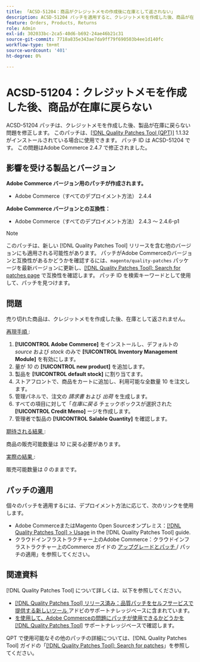 ```yaml
---
title: 「ACSD-51204：商品がクレジットメモの作成後に在庫として返されない」
description: ACSD-51204 パッチを適用すると、クレジットメモを作成した後、商品が在庫に戻らないAdobe Commerceの問題を修正できます。
feature: Orders, Products, Returns
role: Admin
exl-id: 302033bc-2ca5-40d6-b692-24ae46b21c31
source-git-commit: 7718a835e343ae7da9ff79f690503b4ee1d140fc
workflow-type: tm+mt
source-wordcount: '401'
ht-degree: 0%

---
```


# ACSD-51204：クレジットメモを作成した後、商品が在庫に戻らない

ACSD-51204 パッチは、クレジットメモを作成した後、製品が在庫に戻らない問題を修正します。 このパッチは、[[!DNL Quality Patches Tool (QPT)]](/help/announcements/adobe-commerce-announcements/magento-quality-patches-released-new-tool-to-self-serve-quality-patches.md) 1.1.32 がインストールされている場合に使用できます。 パッチ ID は ACSD-51204 です。 この問題はAdobe Commerce 2.4.7 で修正されました。

## 影響を受ける製品とバージョン

**Adobe Commerce バージョン用のパッチが作成されます。**

* Adobe Commerce（すべてのデプロイメント方法） 2.4.4

**Adobe Commerce バージョンとの互換性：**

* Adobe Commerce（すべてのデプロイメント方法） 2.4.3 ～ 2.4.6-p1

>[!NOTE]
>
>このパッチは、新しい [!DNL Quality Patches Tool] リリースを含む他のバージョンにも適用される可能性があります。 パッチがAdobe Commerceのバージョンと互換性があるかどうかを確認するには、`magento/quality-patches` パッケージを最新バージョンに更新し、[[!DNL Quality Patches Tool]: Search for patches page](<https://experienceleague.adobe.com/tools/commerce-quality-patches/index.html?lang=ja>) で互換性を確認します。 パッチ ID を検索キーワードとして使用して、パッチを見つけます。

## 問題

売り切れた商品は、クレジットメモを作成した後、在庫として返されません。

<u> 再現手順 </u>:

1. **[!UICONTROL Adobe Commerce]** をインストールし、デフォルトの *source* および *stock* のみで **[!UICONTROL Inventory Management Module]** を有効にします。
1. 量が *10* の **[!UICONTROL new product]** を追加します。
1. 製品を **[!UICONTROL default stock]** に割り当てます。
1. ストアフロントで、商品をカートに追加し、利用可能な全数量 10 を注文します。
1. 管理パネルで、注文の *請求書* および *出荷* を生成します。
1. すべての項目に対して「*在庫に戻る* チェックボックスが選択された **[!UICONTROL Credit Memo]** ージを作成します。
1. 管理者で製品の **[!UICONTROL Salable Quantity]** を確認します。

<u> 期待される結果 </u>:

商品の販売可能数量は *10* に戻る必要があります。

<u> 実際の結果 </u>:

販売可能数量は *0* のままです。

## パッチの適用

個々のパッチを適用するには、デプロイメント方法に応じて、次のリンクを使用します。

* Adobe CommerceまたはMagento Open Sourceオンプレミス：[[!DNL Quality Patches Tool] > Usage](<https://experienceleague.adobe.com/docs/commerce-operations/tools/quality-patches-tool/usage.html?lang=ja>) in the [!DNL Quality Patches Tool] guide.
* クラウドインフラストラクチャー上のAdobe Commerce：クラウドインフラストラクチャー上のCommerce ガイドの [ アップグレードとパッチ ](https://experienceleague.adobe.com/docs/commerce-cloud-service/user-guide/develop/upgrade/apply-patches.html?lang=ja)/ パッチの適用」を参照してください。

## 関連資料

[!DNL Quality Patches Tool] について詳しくは、以下を参照してください。

* [[!DNL Quality Patches Tool]  リリース済み：品質パッチをセルフサービスで提供する新しいツール ](/help/announcements/adobe-commerce-announcements/magento-quality-patches-released-new-tool-to-self-serve-quality-patches.md) アドビのサポートナレッジベースに含まれています。
* [ を使用して、Adobe Commerceの問題にパッチが使用できるかどうかを  [!DNL Quality Patches Tool]](/help/support-tools/patches-available-in-qpt-tool/check-patch-for-magento-issue-with-magento-quality-patches.md) サポートナレッジベースで確認します。

QPT で使用可能なその他のパッチの詳細については、[!DNL Quality Patches Tool] ガイドの「[[!DNL Quality Patches Tool]: Search for patches](<https://experienceleague.adobe.com/tools/commerce-quality-patches/index.html?lang=ja>)」を参照してください。
